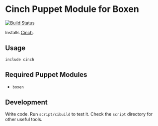 # Cinch Puppet Module for Boxen

[![Build Status](https://travis-ci.org/boxen/puppet-cinch.png?branch=master)](https://travis-ci.org/boxen/puppet-cinch)

Installs [Cinch](http://www.irradiatedsoftware.com/cinch).

## Usage

```puppet
include cinch
```

## Required Puppet Modules

* `boxen`

## Development

Write code. Run `script/cibuild` to test it. Check the `script`
directory for other useful tools.
